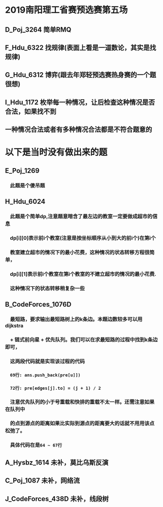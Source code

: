# 2019南阳理工省赛预选赛第五场
## D_Poj_3264 简单RMQ
## F_Hdu_6322 找规律(表面上看是一道数论，其实是找规律)
## G_Hdu_6312 博弈(跟去年郑轻预选赛热身赛的一个题很想)
## I_Hdu_1172 枚举每一种情况，让后检查这种情况是否合法，如果找不到
##            一种情况合法或者有多种情况合法都是不符合题意的
# 以下是当时没有做出来的题
## E_Poj_1269
### &emsp;此题是个傻吊题
## H_Hdu_6024
### &emsp;此题是个简单dp,注意题意暗含了最左边的教室一定要做成超市的信息
### &emsp;dp[i][0]表示前i个教室(注意是按坐标顺序从小到大的前i个)在第i个
### &emsp;教室建立超市的情况下的最小花费，这种情况的状态转移方程很简单，
### &emsp;dp[i][1]表示前i个教室在第i个教室的不建立超市的情况的最小花费.
### &emsp;这种情况下的状态转移稍复杂一些
## B_CodeForces_1076D
### &emsp;最短路，要求输出最短路树上的k条边。本题边数较多可以用dijkstra
### &emsp;+ 链式前向星 + 优先队列。我们可以在求最短路的过程中找到k条边即可，
### &emsp;这两段代码就是实现该过程的代码
### &emsp;`69行: ans.push_back(pre[u]])`
### &emsp;`72行: pre[edges[j].to] = (j + 1) / 2`
### &emsp;注意优先队列的小于号重载和快排的重载不太一样。还需注意如果在队列中
### &emsp;的点到源点的距离如果比实际到源点的距离要大的话就不用用该点松弛了。
### &emsp;具体代码在是`64 ~ 67行`
## A_Hysbz_1614 未补，莫比乌斯反演 
## C_Poj_1087 未补，网络流
## J_CodeForces_438D 未补，线段树

